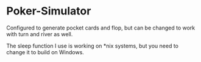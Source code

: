 # Poker-Simulator

Configured to generate pocket cards and flop, but can be changed to work with turn and river as well.

The sleep function I use is working on *nix systems, but you need to change it to build on Windows.
